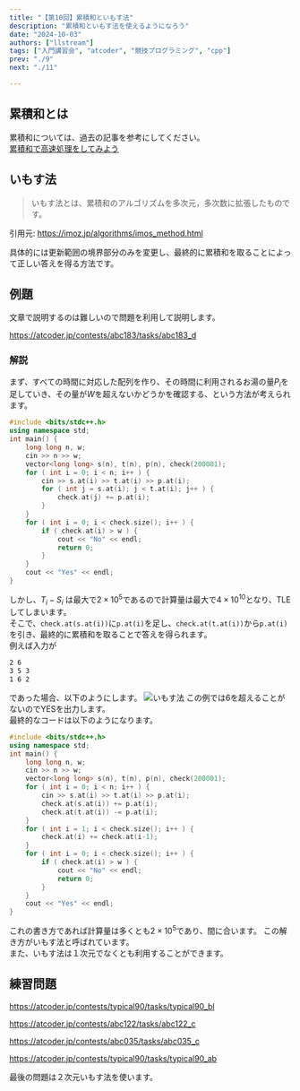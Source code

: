 ```yaml
---
title: "【第10回】累積和といもす法"
description: "累積和といもす法を使えるようになろう"
date: "2024-10-03"
authors: ["llstream"]
tags: ["入門講習会", "atcoder", "競技プログラミング", "cpp"]
prev: "./9"
next: "./11"

---
```


## 累積和とは

累積和については、過去の記事を参考にしてください。  
[累積和で高速処理をしてみよう](/blog/2023/intro-course/6)

## いもす法

> いもす法とは、累積和のアルゴリズムを多次元，多次数に拡張したものです。

引用元: <https://imoz.jp/algorithms/imos_method.html>  

具体的には更新範囲の境界部分のみを変更し、最終的に累積和を取ることによって正しい答えを得る方法です。

## 例題

文章で説明するのは難しいので問題を利用して説明します。

<https://atcoder.jp/contests/abc183/tasks/abc183_d>

### 解説

まず、すべての時間に対応した配列を作り、その時間に利用されるお湯の量$P_i$を足していき、その量が$W$を超えないかどうかを確認する、という方法が考えられます。

```cpp
#include <bits/stdc++.h>
using namespace std;
int main() {
    long long n, w;
    cin >> n >> w;
    vector<long long> s(n), t(n), p(n), check(200001);
    for ( int i = 0; i < n; i++ ) {
        cin >> s.at(i) >> t.at(i) >> p.at(i);
        for ( int j = s.at(i); j < t.at(i); j++ ) {
            check.at(j) += p.at(i);
        }
    }
    for ( int i = 0; i < check.size(); i++ ) {
        if ( check.at(i) > w ) {
            cout << "No" << endl;
            return 0;
        }
    }
    cout << "Yes" << endl;
}
```

しかし、$T_i - S_i$ は最大で$2 \times 10^5$であるので計算量は最大で$4 \times 10^{10}$となり、TLEしてしまいます。  
そこで、`check.at(s.at(i))`に`p.at(i)`を足し、`check.at(t.at(i))`から`p.at(i)`を引き、最終的に累積和を取ることで答えを得られます。  
例えば入力が

```txt
2 6
3 5 3
1 6 2
```

であった場合、以下のようにします。
![いもす法](/images/blog/intro-course-10/imos-setumei.png)
この例では$6$を超えることがないのでYESを出力します。  
最終的なコードは以下のようになります。

```cpp
#include <bits/stdc++.h>
using namespace std;
int main() {
    long long n, w;
    cin >> n >> w;
    vector<long long> s(n), t(n), p(n), check(200001);
    for ( int i = 0; i < n; i++ ) {
        cin >> s.at(i) >> t.at(i) >> p.at(i);
        check.at(s.at(i)) += p.at(i);
        check.at(t.at(i)) -= p.at(i);
    }
    for ( int i = 1; i < check.size(); i++ ) {
        check.at(i) += check.at(i-1);
    }
    for ( int i = 0; i < check.size(); i++ ) {
        if ( check.at(i) > w ) {
            cout << "No" << endl;
            return 0;
        }
    }
    cout << "Yes" << endl;
}
```

これの書き方であれば計算量は多くとも$2 \times 10^5$であり、間に合います。
この解き方がいもす法と呼ばれています。  
また、いもす法は１次元でなくとも利用することができます。

## 練習問題

<https://atcoder.jp/contests/typical90/tasks/typical90_bl>

<https://atcoder.jp/contests/abc122/tasks/abc122_c>

<https://atcoder.jp/contests/abc035/tasks/abc035_c>

<https://atcoder.jp/contests/typical90/tasks/typical90_ab>  

最後の問題は２次元いもす法を使います。

